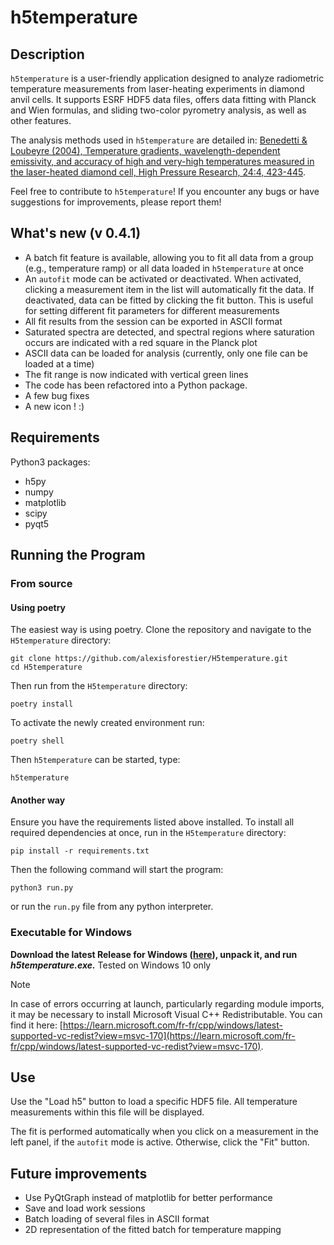 # h5temperature

## Description

`h5temperature` is a user-friendly application designed to analyze radiometric temperature measurements from laser-heating experiments in diamond anvil cells. It supports ESRF HDF5 data files, offers data fitting with Planck and Wien formulas, and sliding two-color pyrometry analysis, as well as other features.

The analysis methods used in `h5temperature` are detailed in: [Benedetti & Loubeyre (2004), Temperature gradients,
wavelength-dependent emissivity, and accuracy of high and very-high temperatures
measured in the laser-heated diamond cell, High Pressure Research, 24:4, 423-445](https://doi.org/10.1080/08957950412331331718). 

Feel free to contribute to `h5temperature`! If you encounter any bugs or have suggestions for improvements, please report them!

## What's new (v 0.4.1)

* A batch fit feature is available, allowing you to fit all data from a group (e.g., temperature ramp) or all data loaded in `h5temperature` at once
* An `autofit` mode can be activated or deactivated. When activated, clicking a measurement item in the list will automatically fit the data. If deactivated, data can be fitted by clicking the fit button. This is useful for setting different fit parameters for different measurements
* All fit results from the session can be exported in ASCII format
* Saturated spectra are detected, and spectral regions where saturation occurs are indicated with a red square in the Planck plot
* ASCII data can be loaded for analysis (currently, only one file can be loaded at a time)
* The fit range is now indicated with vertical green lines
* The code has been refactored into a Python package.
* A few bug fixes
* A new icon ! :)

## Requirements 

Python3 packages:

* h5py
* numpy
* matplotlib
* scipy
* pyqt5

## Running the Program

### From source 

#### Using poetry

The easiest way is using poetry. Clone the repository and navigate to the `H5temperature` directory:
```
git clone https://github.com/alexisforestier/H5temperature.git
cd H5temperature
```

Then run from the `H5temperature` directory:
```
poetry install
```
To activate the newly created environment run:
```
poetry shell
```
Then `h5temperature` can be started, type:
```
h5temperature
```

#### Another way

Ensure you have the requirements listed above installed. To install all required dependencies at once, run in the `H5temperature` directory:
```
pip install -r requirements.txt
```
Then the following command will start the program: 
```
python3 run.py
```
or run the `run.py` file from any python interpreter.

### Executable for Windows 

__Download the latest Release for Windows ([here](https://github.com/alexisforestier/H5temperature/releases)), unpack it, and run *h5temperature.exe.*__ 
Tested on Windows 10 only

> [!NOTE]  
>In case of errors occurring at launch, particularly regarding module imports, it may be necessary to install Microsoft Visual C++ Redistributable. You can find it here: [https://learn.microsoft.com/fr-fr/cpp/windows/latest-supported-vc-redist?view=msvc-170](https://learn.microsoft.com/fr-fr/cpp/windows/latest-supported-vc-redist?view=msvc-170).


## Use 

Use the "Load h5" button to load a specific HDF5 file. 
All temperature measurements within this file will be displayed.

The fit is performed automatically when you click on a measurement in the left panel, if the `autofit` mode is active. Otherwise, click the "Fit" button. 

## Future improvements

* Use PyQtGraph instead of matplotlib for better performance
* Save and load work sessions
* Batch loading of several files in ASCII format
* 2D representation of the fitted batch for temperature mapping